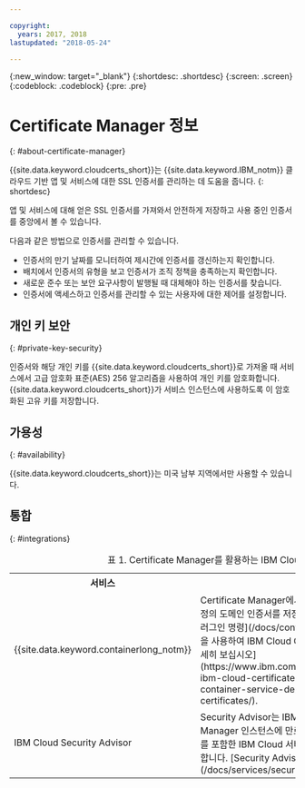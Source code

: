 ```yaml
---

copyright:
  years: 2017, 2018
lastupdated: "2018-05-24"

---
```

{:new_window: target="_blank"}
{:shortdesc: .shortdesc}
{:screen: .screen}
{:codeblock: .codeblock}
{:pre: .pre}

# Certificate Manager 정보
{: #about-certificate-manager}

{{site.data.keyword.cloudcerts_short}}는 {{site.data.keyword.IBM_notm}} 클라우드 기반 앱 및 서비스에 대한 SSL 인증서를 관리하는 데 도움을 줍니다.
{: shortdesc}

앱 및 서비스에 대해 얻은 SSL 인증서를 가져와서 안전하게 저장하고 사용 중인 인증서를 중앙에서 볼 수 있습니다.

다음과 같은 방법으로 인증서를 관리할 수 있습니다.

* 인증서의 만기 날짜를 모니터하여 제시간에 인증서를 갱신하는지 확인합니다.
* 배치에서 인증서의 유형을 보고 인증서가 조직 정책을 충족하는지 확인합니다.
* 새로운 준수 또는 보안 요구사항이 발행될 때 대체해야 하는 인증서를 찾습니다.
* 인증서에 액세스하고 인증서를 관리할 수 있는 사용자에 대한 제어를 설정합니다.

## 개인 키 보안
{: #private-key-security}

인증서와 해당 개인 키를 {{site.data.keyword.cloudcerts_short}}로 가져올 때 서비스에서 고급 암호화 표준(AES) 256 알고리즘을 사용하여 개인 키를 암호화합니다. {{site.data.keyword.cloudcerts_short}}가 서비스 인스턴스에 사용하도록 이 암호화된 고유 키를 저장합니다.

## 가용성
{: #availability}

{{site.data.keyword.cloudcerts_short}}는 미국 남부 지역에서만 사용할 수 있습니다.

## 통합
{: #integrations}
<table>
<caption> 표 1. Certificate Manager를 활용하는 IBM Cloud 서비스</caption>
  <tr>
    <th> 서비스 </th>
    <th> 설명 </th>
  </tr>
  <tr>
    <td>{{site.data.keyword.containerlong_notm}}</td>
    <td>Certificate Manager에서 Kubernetes 클러스터 사용자 정의 도메인 인증서를 저장한 다음 [Kubernetes 서비스 플러그인 명령](/docs/containers/cs_cli_reference.html)을 사용하여 IBM Cloud CLI에 배치하십시오. [이 통합을 자세히 보십시오](https://www.ibm.com/blogs/bluemix/2018/01/use-ibm-cloud-certificate-manager-ibm-cloud-container-service-deploy-custom-domain-tls-certificates/).</td>
  </tr>
  <tr>
    <td>IBM Cloud Security Advisor</td>
    <td>Security Advisor는 IBM Cloud 계정의 Certificate Manager 인스턴스에 만료되거나 만료 예정인 인증서 표시를 포함한 IBM Cloud 서비스의 인사이트를 중앙에서 관리합니다. [Security Advisor에 대해 자세히 보십시오](/docs/services/security-advisor/index.html#index).</td>
  </tr>
</table>
